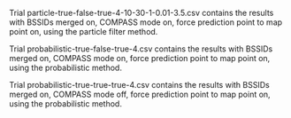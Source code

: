 Trial particle-true-false-true-4-10-30-1-0.01-3.5.csv contains the results with BSSIDs merged on, COMPASS mode on, force prediction point to map point on, using the particle filter method.

Trial probabilistic-true-false-true-4.csv contains the results with BSSIDs merged on, COMPASS mode on, force prediction point to map point on, using the probabilistic method.

Trial probabilistic-true-true-true-4.csv contains the results with BSSIDs merged on, COMPASS mode off, force prediction point to map point on, using the probabilistic method.
